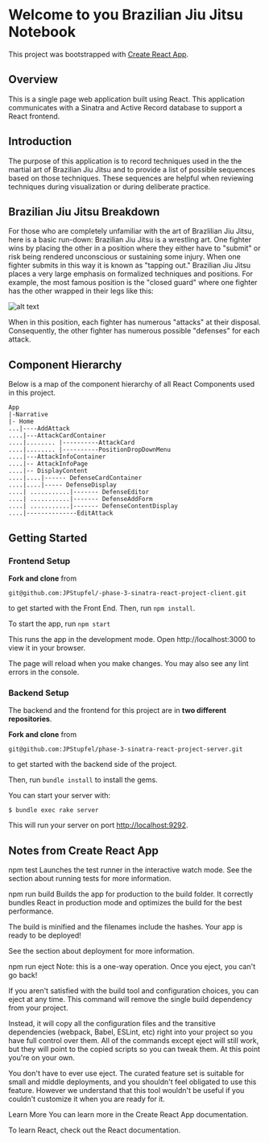# Welcome to you Brazilian Jiu Jitsu Notebook

This project was bootstrapped with [Create React App](https://github.com/facebook/create-react-app).

## Overview

This is a single page web application built using React. This application communicates with a Sinatra and Active Record database to support a React frontend.

## Introduction

The purpose of this application is to record techniques used in the the martial art of Brazilian Jiu Jitsu and to provide a list of possible sequences based on those techniques. These sequences are helpful when reviewing techniques during visualization or during deliberate practice.

## Brazilian Jiu Jitsu Breakdown

For those who are completely unfamiliar with the art of Brazlilian Jiu Jitsu, here is a basic run-down: Brazilian Jiu Jitsu is a wrestling art. One fighter wins by placing the other in a position where they either have to "submit" or risk being rendered unconscious or sustaining some injury. When one fighter submits in this way it is known as "tapping out." Brazilian Jiu Jitsu places a very large emphasis on formalized techniques and positions. For example, the most famous position is the "closed guard" where one fighter has the other wrapped in their legs like this:

![alt text](https://encrypted-tbn0.gstatic.com/images?q=tbn:ANd9GcTyl7jpfpE8yxsir-dnbYLPHDYUq8dCNgpxQw&usqp=CAU)

When in this position, each fighter has numerous "attacks" at their disposal. Consequently, the other fighter has numerous possible "defenses" for each attack.

## Component Hierarchy

Below is a map of the component hierarchy of all React Components used in this project.

```
App
|-Narrative
|- Home
...|----AddAttack
....|---AttackCardContainer
....|........ |----------AttackCard
....|........ |----------PositionDropDownMenu
....|---AttackInfoContainer
....|-- AttackInfoPage
....|-- DisplayContent
....|....|------ DefenseCardContainer
....|....|----- DefenseDisplay
....| ...........|------- DefenseEditor
....| ...........|------- DefenseAddForm
....| ...........|------- DefenseContentDisplay
....|--------------EditAttack

```

## Getting Started

### Frontend Setup

**Fork and clone** from

```
git@github.com:JPStupfel/-phase-3-sinatra-react-project-client.git
```

to get started with the Front End. Then, run
`npm install`.

To start the app, run `npm start`

This runs the app in the development mode.
Open http://localhost:3000 to view it in your browser.

The page will reload when you make changes.
You may also see any lint errors in the console.

### Backend Setup

The backend and the frontend for this project are in **two different repositories**.

**Fork and clone** from

```
git@github.com:JPStupfel/phase-3-sinatra-react-project-server.git

```

to get started with the backend side of the project.

Then, run `bundle install` to install the gems.

You can start your server with:

```console
$ bundle exec rake server
```

This will run your server on port
[http://localhost:9292](http://localhost:9292).

## Notes from Create React App

npm test
Launches the test runner in the interactive watch mode.
See the section about running tests for more information.

npm run build
Builds the app for production to the build folder.
It correctly bundles React in production mode and optimizes the build for the best performance.

The build is minified and the filenames include the hashes.
Your app is ready to be deployed!

See the section about deployment for more information.

npm run eject
Note: this is a one-way operation. Once you eject, you can't go back!

If you aren't satisfied with the build tool and configuration choices, you can eject at any time. This command will remove the single build dependency from your project.

Instead, it will copy all the configuration files and the transitive dependencies (webpack, Babel, ESLint, etc) right into your project so you have full control over them. All of the commands except eject will still work, but they will point to the copied scripts so you can tweak them. At this point you're on your own.

You don't have to ever use eject. The curated feature set is suitable for small and middle deployments, and you shouldn't feel obligated to use this feature. However we understand that this tool wouldn't be useful if you couldn't customize it when you are ready for it.

Learn More
You can learn more in the Create React App documentation.

To learn React, check out the React documentation.

